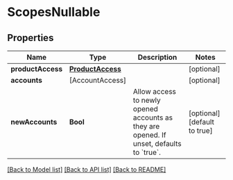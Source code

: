 # ScopesNullable

## Properties
Name | Type | Description | Notes
------------ | ------------- | ------------- | -------------
**productAccess** | [**ProductAccess**](ProductAccess.md) |  | [optional] 
**accounts** | [AccountAccess] |  | [optional] 
**newAccounts** | **Bool** | Allow access to newly opened accounts as they are opened. If unset, defaults to &#x60;true&#x60;. | [optional] [default to true]

[[Back to Model list]](../README.md#documentation-for-models) [[Back to API list]](../README.md#documentation-for-api-endpoints) [[Back to README]](../README.md)



